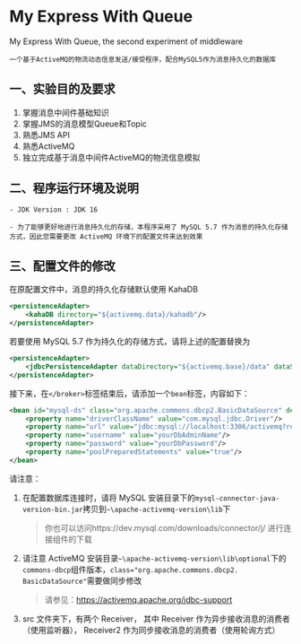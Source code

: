 # My Express With Queue

My Express With Queue, the second experiment of middleware

    一个基于ActiveMQ的物流动态信息发送/接受程序，配合MySQL5作为消息持久化的数据库

## 一、实验目的及要求
1. 掌握消息中间件基础知识
2. 掌握JMS的消息模型Queue和Topic
3. 熟悉JMS API
4. 熟悉ActiveMQ
5. 独立完成基于消息中间件ActiveMQ的物流信息模拟

## 二、程序运行环境及说明
    - JDK Version : JDK 16

    - 为了能够更好地进行消息持久化的存储，本程序采用了 MySQL 5.7 作为消息的持久化存储方式，因此您需要更改 ActiveMQ 环境下的配置文件来达到效果

## 三、配置文件的修改
在原配置文件中，消息的持久化存储默认使用 KahaDB
```xml
<persistenceAdapter>
    <kahaDB directory="${activemq.data}/kahadb"/>
</persistenceAdapter>
```
若要使用 MySQL 5.7 作为持久化的存储方式，请将上述的配置替换为
```xml
<persistenceAdapter>
    <jdbcPersistenceAdapter dataDirectory="${activemq.base}/data" dataSource="#mysql-ds"/>
</persistenceAdapter>
```
接下来，在`</broker>`标签结束后，请添加一个`bean`标签，内容如下：
```xml
<bean id="mysql-ds" class="org.apache.commons.dbcp2.BasicDataSource" destroy-method="close">
    <property name="driverClassName" value="com.mysql.jdbc.Driver"/>
    <property name="url" value="jdbc:mysql://localhost:3306/activemq?relaxAutoCommit=true&amp;useSSL=false"/>
    <property name="username" value="yourDbAdminName"/>
    <property name="password" value="yourDbPassword"/>
    <property name="poolPreparedStatements" value="true"/>
</bean>
```
请注意：
1. 在配置数据库连接时，请将 MySQL 安装目录下的`mysql-connector-java-version-bin.jar`拷贝到`~\apache-activemq-version\lib`下
    > 你也可以访问https://dev.mysql.com/downloads/connector/j/ 进行连接组件的下载
2. 请注意 ActiveMQ 安装目录`~\apache-activemq-version\lib\optional`下的`commons-dbcp`组件版本，`class="org.apache.commons.dbcp2.
   BasicDataSource"`需要做同步修改
   > 请参见：https://activemq.apache.org/jdbc-support
3. src 文件夹下，有两个 Receiver， 其中 Receiver 作为异步接收消息的消费者（使用监听器）， Receiver2 作为同步接收消息的消费者（使用轮询方式）